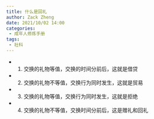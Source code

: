 ```yaml
---
title: 什么是回礼
author: Zack Zheng
date: 2021/10/02 14:00
categories:
 - 成年人修炼手册
tags:
 - 社科
---
```


+ 1. 交换的礼物等值，交换的时间分前后，这就是借贷
+ 2. 交换的礼物不等值，交换行为同时发生，这就是贸易
+ 3. 交换的礼物等值，交换行为同时发生，这就是拒绝
+ 4. 交换的礼物不等值，交换时间分前后，这是赠礼和回礼
